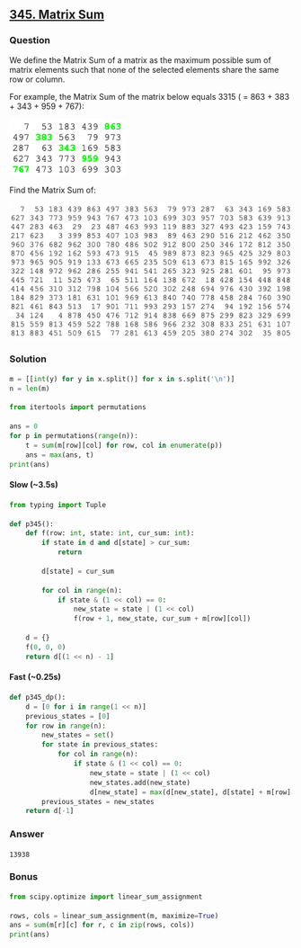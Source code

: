 ## **[345. Matrix Sum](https://projecteuler.net/problem=345)**

### Question
We define the Matrix Sum of a matrix as the maximum possible sum of matrix elements such that 
none of the selected elements share the same row or column.

For example, the Matrix Sum of the matrix below equals 3315 ( = 863 + 383 + 343 + 959 + 767):

![im](./images/p345_1.png)

Find the Matrix Sum of:

![im](./images/p345_2.png)

### Solution

```python
m = [[int(y) for y in x.split()] for x in s.split('\n')]
n = len(m)

from itertools import permutations

ans = 0
for p in permutations(range(n)):
    t = sum(m[row][col] for row, col in enumerate(p))
    ans = max(ans, t)
print(ans)
```

#### Slow (~3.5s)

```python
from typing import Tuple

def p345():
    def f(row: int, state: int, cur_sum: int):
        if state in d and d[state] > cur_sum:
            return

        d[state] = cur_sum

        for col in range(n):
            if state & (1 << col) == 0:
                new_state = state | (1 << col)
                f(row + 1, new_state, cur_sum + m[row][col])

    d = {}
    f(0, 0, 0)
    return d[(1 << n) - 1]
```

#### Fast (~0.25s)

```python
def p345_dp():
    d = [0 for i in range(1 << n)]
    previous_states = [0]
    for row in range(n):
        new_states = set()
        for state in previous_states:
            for col in range(n):
                if state & (1 << col) == 0:
                    new_state = state | (1 << col)
                    new_states.add(new_state)
                    d[new_state] = max(d[new_state], d[state] + m[row][col])
        previous_states = new_states
    return d[-1]
```

### Answer 
`13938`

### Bonus 
```python
from scipy.optimize import linear_sum_assignment

rows, cols = linear_sum_assignment(m, maximize=True)
ans = sum(m[r][c] for r, c in zip(rows, cols))
print(ans)
```

